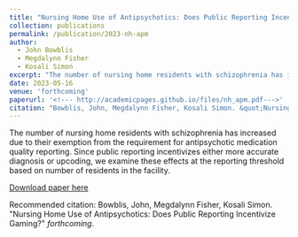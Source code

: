 ```yaml
---
title: "Nursing Home Use of Antipsychotics: Does Public Reporting Incentivize Gaming?"
collection: publications
permalink: /publication/2023-nh-apm
author:
  - John Bowblis
  - Megdalynn Fisher
  - Kosali Simon
excerpt: "The number of nursing home residents with schizophrenia has increased due to their exemption from the requirement for antipsychotic medication quality reporting. Since public reporting incentivizes either more accurate diagnosis or upcoding, we examine these effects at the reporting threshold based on number of residents in the facility."
date: 2023-05-16
venue: 'forthcoming'
paperurl: '<!--- http://academicpages.github.io/files/nh_apm.pdf--->'
citation: "Bowblis, John, Megdalynn Fisher, Kosali Simon. &quot;Nursing Home Use of Antipsychotics: Does Public Reporting Incentivize Gaming?&quot; <i>forthcoming 1</i>. 1(3)."
---
```


The number of nursing home residents with schizophrenia has increased due to their exemption from the requirement for antipsychotic medication quality reporting. Since public reporting incentivizes either more accurate diagnosis or upcoding, we examine these effects at the reporting threshold based on number of residents in the facility.  

[Download paper here](http://academicpages.github.io/files/nh_apm.pdf)

Recommended citation: Bowblis, John, Megdalynn Fisher, Kosali Simon. "Nursing Home Use of Antipsychotics: Does Public Reporting Incentivize Gaming?" <i>forthcoming</i>. 
